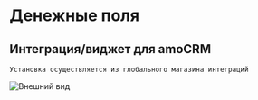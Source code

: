 # Денежные поля
## Интеграция/виджет для amoCRM
	Установка осуществляется из глобального магазина интеграций

![Внешний вид](https://drive.google.com/uc?export=view&id=1x8oYqMntPTn69UWgilO_zOjFGqdwzBtR)
